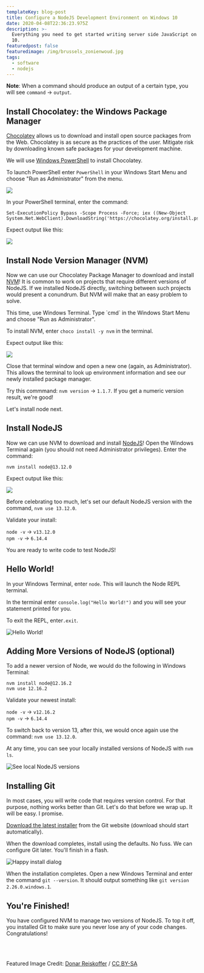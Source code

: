 ```yaml
---
templateKey: blog-post
title: Configure a NodeJS Development Environment on Windows 10
date: 2020-04-08T22:36:23.975Z
description: >-
  Everything you need to get started writing server side JavaScript on Windows
  10.
featuredpost: false
featuredimage: /img/brussels_zonienwoud.jpg
tags:
  - software
  - nodejs
---
```

**Note**: When a command should produce an output of a certain type, you will see `command` → `output`. 

## Install Chocolatey: the Windows Package Manager

[Chocolatey](https://chocolatey.org/) allows us to download and install open source packages from the Web. Chocolatey is as secure as the practices of the user. Mitigate risk by downloading known safe packages for your development machine.

We will use [Windows PowerShell](https://docs.microsoft.com/en-us/powershell/scripting/getting-started/getting-started-with-windows-powershell?view=powershell-7) to install Chocolatey. 

To launch PowerShell enter `PowerShell` in your Windows Start Menu and choose "Run as Administrator" from the menu.

![](/img/sc5ox6zxr9.png)

In your PowerShell terminal, enter the command:

```
Set-ExecutionPolicy Bypass -Scope Process -Force; iex ((New-Object System.Net.WebClient).DownloadString('https://chocolatey.org/install.ps1'))
```

Expect output like this:

![](/img/powershell_Wb8r3lS2bU.png)

## Install Node Version Manager (NVM)

Now we can use our Chocolatey Package Manager to download and install [NVM](https://github.com/nvm-sh/nvm/blob/master/README.md)! It is common to work on projects that require different versions of NodeJS. If we installed NodeJS directly, switching between such projects would present a conundrum. But NVM will make that an easy problem to solve.

This time, use Windows Terminal. Type \`cmd\` in the Windows Start Menu and choose "Run as Administrator".

To install NVM, enter `choco install -y nvm` in the terminal.

Expect output like this:

![](/img/cmd_4rbXM91m6u.png)

Close that terminal window and open a new one (again, as Administrator). This allows the terminal to look up environment information and see our newly installed package manager.

Try this commmand: `nvm version` → `1.1.7`. If you get a numeric version result, we're good!

Let's install node next.

## Install NodeJS

Now we can use NVM to download and install [NodeJS](https://nodejs.org/en/about/)! Open the Windows Terminal again (you should not need Administrator privileges). Enter the command:

`nvm install node@13.12.0`

Expect output like this:

![](/img/cmd_pN3qtBIZHC.png)

Before celebrating too much, let's set our default NodeJS version with the command, `nvm use 13.12.0`.

Validate your install:

 `node -v` → `v13.12.0`\
 `npm -v` → `6.14.4`

You are ready to write code to test NodeJS!

## Hello World!

In your Windows Terminal, enter `node`. This will launch the Node REPL terminal. 

In the terminal enter `console.log("Hello World!")` and you will see your statement printed for you. 

To exit the REPL, enter`.exit`.

![Hello World!](/img/cmd_SHOGeflu9a.png "Hello World!")

## Adding More Versions of NodeJS (optional)

To add a newer version of Node, we would do the following in Windows Terminal:

```
nvm install node@12.16.2
nvm use 12.16.2
```

Validate your newest install:

 `node -v` → `v12.16.2`\
 `npm -v` → `6.14.4`

To switch back to version 13, after this, we would once again use the command: `nvm use 13.12.0`.

At any time, you can see your locally installed versions of NodeJS with `nvm ls`.

![See local NodeJS versions](/img/cmd_RycmFqBtls.png "See local NodeJS versions")

## Installing Git

In most cases, you will write code that requires version control. For that purpose, nothing works better than Git. Let's do that before we wrap up. It will be easy. I promise. 

[Download the latest installer](https://git-scm.com/download/win) from the Git website (download should start automatically).

When the download completes, install using the defaults. No fuss. We can configure Git later. You'll finish in a flash.

![Happy install dialog](/img/Git-2.26.0-64-bit.tmp_gcNQ427NNs.png)

When the installation completes. Open a new Windows Terminal and enter the command `git --version`. It should output something like `git version 2.26.0.windows.1`.

## You're Finished!

You have configured NVM to manage two versions of NodeJS. To top it off, you installed Git to make sure you never lose any of your code changes. Congratulations!

<br />
<br />

Featured Image Credit: [Donar Reiskoffer](https://commons.wikimedia.org/wiki/File:Brussels_Zonienwoud.jpg)  / [CC BY-SA](http://creativecommons.org/licenses/by-sa/3.0/)